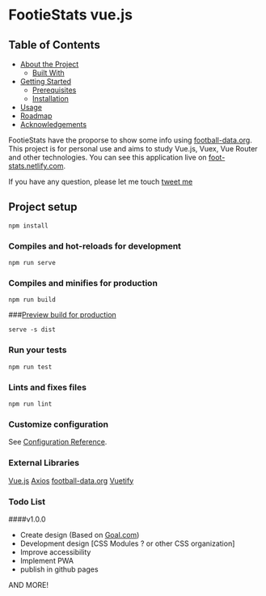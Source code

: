 # FootieStats vue.js


## Table of Contents



* [About the Project](#about-the-project)
  * [Built With](#built-with)
* [Getting Started](#getting-started)
  * [Prerequisites](#prerequisites)
  * [Installation](#installation)
* [Usage](#usage)
* [Roadmap](#roadmap)
* [Acknowledgements](#acknowledgements)


FootieStats have the proporse to show some info using [football-data.org](https://www.football-data.org). This project is for personal use and aims to study Vue.js, Vuex, Vue Router and other technologies.
You can see this application live on [foot-stats.netlify.com](https://foot-stats.netlify.com).


If you have any question, please let me touch [tweet me](https://twitter.com/seuzericardo "twitter")

## Project setup
```
npm install
```

### Compiles and hot-reloads for development
```
npm run serve
```

### Compiles and minifies for production
```
npm run build
```

###[Preview build for production](https://cli.vuejs.org/guide/deployment.html#general-guidelines " Preview build for production")
```
serve -s dist
```

### Run your tests
```
npm run test
```

### Lints and fixes files
```
npm run lint
```

### Customize configuration
See [Configuration Reference](https://cli.vuejs.org/config/).

### External Libraries
[Vue.js](https://vuejs.org/)
[Axios](https://github.com/axios/axios)
[football-data.org](https://www.football-data.org)
[Vuetify](https://vuetifyjs.com/)

### Todo List

####v1.0.0
- Create design (Based on [Goal.com](Goal.com))
- Development design [CSS Modules ? or other CSS organization]
- Improve accessibility
- Implement PWA
- publish in github pages

AND MORE!
